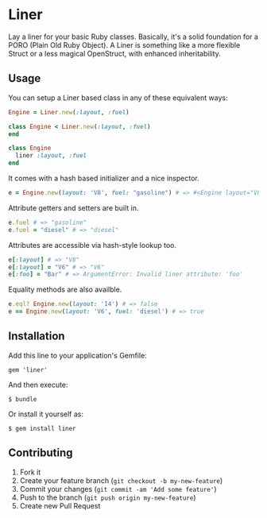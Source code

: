# Liner

Lay a liner for your basic Ruby classes. Basically, it's a solid foundation for a PORO (Plain Old Ruby Object). A Liner is something like a more flexible Struct or a less magical OpenStruct, with enhanced inheritability.

## Usage

You can setup a Liner based class in any of these equivalent ways:

```ruby
Engine = Liner.new(:layout, :fuel)
```
```ruby
class Engine < Liner.new(:layout, :fuel)
end
```
```ruby
class Engine
  liner :layout, :fuel
end
```

It comes with a hash based initializer and a nice inspector.
```ruby
e = Engine.new(layout: 'V8', fuel: "gasoline") # => #<Engine layout="V8", fuel="gasoline">
```

Attribute getters and setters are built in.
```ruby
e.fuel # => "gasoline"
e.fuel = "diesel" # => "diesel"
```

Attributes are accessible via hash-style lookup too.
```ruby
e[:layout] # => "V8"
e[:layout] = "V6" # => "V6"
e[:foo] = "Bar" # => ArgumentError: Invalid liner attribute: 'foo'
```

Equality methods are also availble.
```ruby
e.eql? Engine.new(layout: 'I4') # => false
e == Engine.new(layout: 'V6', fuel: 'diesel') # => true
```

## Installation

Add this line to your application's Gemfile:

    gem 'liner'

And then execute:

    $ bundle

Or install it yourself as:

    $ gem install liner



## Contributing

1. Fork it
2. Create your feature branch (`git checkout -b my-new-feature`)
3. Commit your changes (`git commit -am 'Add some feature'`)
4. Push to the branch (`git push origin my-new-feature`)
5. Create new Pull Request
